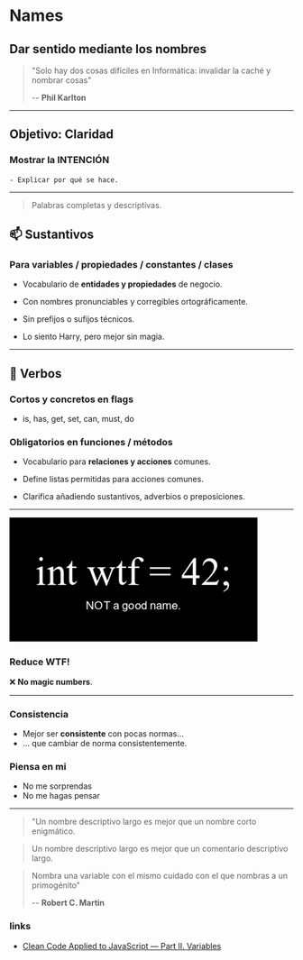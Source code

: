 # Names

## Dar sentido mediante los nombres

> "Solo hay dos cosas difíciles en Informática: invalidar la caché y nombrar cosas"
>
> -- **Phil Karlton**

---

## Objetivo: Claridad

### Mostrar la INTENCIÓN

    - Explicar por qué se hace.

---

> Palabras completas y descriptivas.

## 📫 Sustantivos

### Para variables / propiedades / constantes / clases

- Vocabulario de **entidades y propiedades** de negocio.

- Con nombres pronunciables y corregibles ortográficamente.

- Sin prefijos o sufijos técnicos.

- Lo siento Harry, pero mejor sin magia.

---

## 💪 Verbos

### Cortos y concretos en flags

- is, has, get, set, can, must, do

### Obligatorios en funciones / métodos

- Vocabulario para **relaciones y acciones** comunes.

- Define listas permitidas para acciones comunes.

- Clarifica añadiendo sustantivos, adverbios o preposiciones.

---

![wtf-naming](./assets/naming.png)

### Reduce WTF!

❌ **No magic numbers**.

---

### Consistencia

- Mejor ser **consistente** con pocas normas...
- ... que cambiar de norma consistentemente.

### Piensa en mi

- No me sorprendas
- No me hagas pensar

---

> "Un nombre descriptivo largo es mejor que un nombre corto enigmático.

> Un nombre descriptivo largo es mejor que un comentario descriptivo largo.

> Nombra una variable con el mismo cuidado con el que nombras a un primogénito"
>
> -- **Robert C. Martin**


### links

- [Clean Code Applied to JavaScript — Part II. Variables](https://dev.to/carlillo/clean-code-applied-to-javascript-part-ii-variables-pc)



